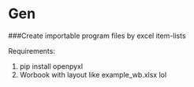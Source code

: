 # Gen
###Create importable program files by excel item-lists

Requirements:
1. pip install openpyxl
2. Worbook with layout like example_wb.xlsx
lol
<!-- () -->
